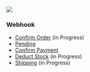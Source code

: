 #  ![](blob:file:///55bda31f-0103-43cb-8b5f-975e0d4b660c)

### Webhook

* [Confirm Order](#)
  \(in Progress\)
* [Pending](#)
* [Confirm Payment](#)
* [Deduct Stock](#)
  \(in Progress\)
* [Shipping](#)
  \(in Progress\)

### 



